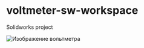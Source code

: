 # voltmeter-sw-workspace
Solidworks project

![Изображение вольтметра](https://github.com/ivan-tsaryov/voltmeter-sw-workspace/tree/master/images/voltmeter.png)
